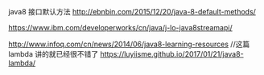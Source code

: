 java8 接口默认方法
http://ebnbin.com/2015/12/20/java-8-default-methods/


https://www.ibm.com/developerworks/cn/java/j-lo-java8streamapi/

http://www.infoq.com/cn/news/2014/06/java8-learning-resources
//这篇 lambda 讲的就已经很不错了
https://luyiisme.github.io/2017/01/21/java8-lambda/
